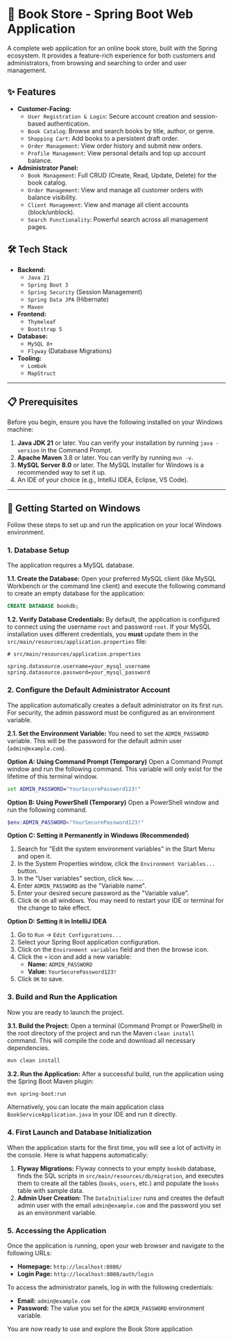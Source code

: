 # 📖 Book Store - Spring Boot Web Application

A complete web application for an online book store, built with the Spring ecosystem. It provides a feature-rich experience for both customers and administrators, from browsing and searching to order and user management.

## ✨ Features

- **Customer-Facing:**
    - `User Registration & Login`: Secure account creation and session-based authentication.
    - `Book Catalog`: Browse and search books by title, author, or genre.
    - `Shopping Cart`: Add books to a persistent draft order.
    - `Order Management`: View order history and submit new orders.
    - `Profile Management`: View personal details and top up account balance.
- **Administrator Panel:**
    - `Book Management`: Full CRUD (Create, Read, Update, Delete) for the book catalog.
    - `Order Management`: View and manage all customer orders with balance visibility.
    - `Client Management`: View and manage all client accounts (block/unblock).
    - `Search Functionality`: Powerful search across all management pages.

## 🛠️ Tech Stack

- **Backend:**
    - `Java 21`
    - `Spring Boot 3`
    - `Spring Security` (Session Management)
    - `Spring Data JPA` (Hibernate)
    - `Maven`
- **Frontend:**
    - `Thymeleaf`
    - `Bootstrap 5`
- **Database:**
    - `MySQL 8+`
    - `Flyway` (Database Migrations)
- **Tooling:**
    - `Lombok`
    - `MapStruct`

---

## 📋 Prerequisites

Before you begin, ensure you have the following installed on your Windows machine:

1.  **Java JDK 21** or later. You can verify your installation by running `java -version` in the Command Prompt.
2.  **Apache Maven** 3.8 or later. You can verify by running `mvn -v`.
3.  **MySQL Server 8.0** or later. The MySQL Installer for Windows is a recommended way to set it up.
4.  An IDE of your choice (e.g., IntelliJ IDEA, Eclipse, VS Code).

---

## 🚀 Getting Started on Windows

Follow these steps to set up and run the application on your local Windows environment.

### 1. Database Setup

The application requires a MySQL database.

**1.1. Create the Database:**
Open your preferred MySQL client (like MySQL Workbench or the command line client) and execute the following command to create an empty database for the application:

```sql
CREATE DATABASE bookdb;
```

**1.2. Verify Database Credentials:**
By default, the application is configured to connect using the username `root` and password `root`. If your MySQL installation uses different credentials, you **must** update them in the `src/main/resources/application.properties` file:

```properties
# src/main/resources/application.properties

spring.datasource.username=your_mysql_username
spring.datasource.password=your_mysql_password
```

### 2. Configure the Default Administrator Account

The application automatically creates a default administrator on its first run. For security, the admin password must be configured as an environment variable.

**2.1. Set the Environment Variable:**
You need to set the `ADMIN_PASSWORD` variable. This will be the password for the default admin user (`admin@example.com`).

**Option A: Using Command Prompt (Temporary)**
Open a Command Prompt window and run the following command. This variable will only exist for the lifetime of this terminal window.

```cmd
set ADMIN_PASSWORD="YourSecurePassword123!"
```

**Option B: Using PowerShell (Temporary)**
Open a PowerShell window and run the following command.

```powershell
$env:ADMIN_PASSWORD="YourSecurePassword123!"
```

**Option C: Setting it Permanently in Windows (Recommended)**
1.  Search for "Edit the system environment variables" in the Start Menu and open it.
2.  In the System Properties window, click the `Environment Variables...` button.
3.  In the "User variables" section, click `New...`.
4.  Enter `ADMIN_PASSWORD` as the "Variable name".
5.  Enter your desired secure password as the "Variable value".
6.  Click `OK` on all windows. You may need to restart your IDE or terminal for the change to take effect.

**Option D: Setting it in IntelliJ IDEA**
1.  Go to `Run` -> `Edit Configurations...`
2.  Select your Spring Boot application configuration.
3.  Click on the `Environment variables` field and then the browse icon.
4.  Click the `+` icon and add a new variable:
    -   **Name:** `ADMIN_PASSWORD`
    -   **Value:** `YourSecurePassword123!`
5.  Click `OK` to save.

### 3. Build and Run the Application

Now you are ready to launch the project.

**3.1. Build the Project:**
Open a terminal (Command Prompt or PowerShell) in the root directory of the project and run the Maven `clean install` command. This will compile the code and download all necessary dependencies.

```bash
mvn clean install
```

**3.2. Run the Application:**
After a successful build, run the application using the Spring Boot Maven plugin:

```bash
mvn spring-boot:run
```

Alternatively, you can locate the main application class `BookServiceApplication.java` in your IDE and run it directly.

### 4. First Launch and Database Initialization

When the application starts for the first time, you will see a lot of activity in the console. Here is what happens automatically:
1.  **Flyway Migrations:** Flyway connects to your empty `bookdb` database, finds the SQL scripts in `src/main/resources/db/migration`, and executes them to create all the tables (`books`, `users`, etc.) and populate the `books` table with sample data.
2.  **Admin User Creation:** The `DataInitializer` runs and creates the default admin user with the email `admin@example.com` and the password you set as an environment variable.

### 5. Accessing the Application

Once the application is running, open your web browser and navigate to the following URLs:

- **Homepage:** `http://localhost:8080/`
- **Login Page:** `http://localhost:8080/auth/login`

To access the administrator panels, log in with the following credentials:
- **Email:** `admin@example.com`
- **Password:** The value you set for the `ADMIN_PASSWORD` environment variable.

You are now ready to use and explore the Book Store application